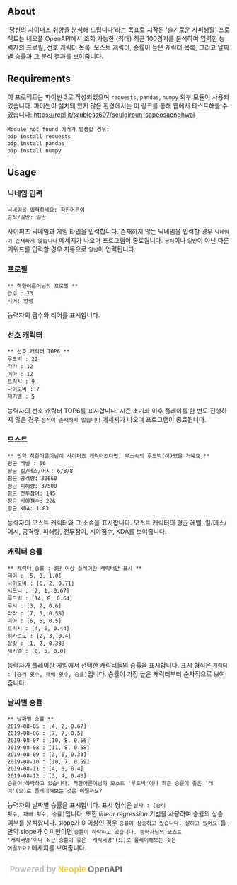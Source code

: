 ## About
'당신의 사이퍼즈 취향을 분석해 드립니다'라는 목표로 시작된 '슬기로운 사퍼생활' 프로젝트는 네오플 OpenAPI에서 조회 가능한 (최대) 최근 100경기를 분석하여 입력한 능력자의 프로필, 선호 캐릭터 목록, 모스트 캐릭터, 승률이 높은 캐릭터 목록, 그리고 날짜별 승률과 그 분석 결과를 보여줍니다.



## Requirements
이 프로젝트는 파이썬 3로 작성되었으며 <code>requests</code>, <code>pandas</code>, <code>numpy</code> 외부 모듈이 사용되었습니다. 파이썬이 설치돼 있지 않은 환경에서는 이 링크를 통해 웹에서 테스트해볼 수 있습니다: https://repl.it/@ubless607/seulgiroun-sapeosaenghwal
```
Module not found 에러가 발생할 경우: 
pip install requests
pip install pandas
pip install numpy
```
## Usage
### 닉네임 입력
```
닉네임을 입력하세요: 착한어른이
공식/일반: 일반
```
사이퍼즈 닉네임과 게임 타입을 입력합니다. 존재하지 않는 닉네임을 입력할 경우 <code>닉네임이 존재하지 않습니다</code> 메세지가 나오며 프로그램이 종료됩니다. <code>공식</code>이나 <code>일반</code>이 아닌 다른 키워드를 입력할 경우 자동으로 <code>일반</code>이 입력됩니다.
### 프로필
```
** 착한어른이님의 프로필 **
급수 : 73
티어: 언랭
```
능력자의 급수와 티어를 표시합니다.
### 선호 캐릭터
```
** 선호 캐릭터 TOP6 **
루드빅 : 22
타라 : 12
미아 : 12
트릭시 : 9
나이오비 : 7
제키엘 : 5
```
능력자의 선호 캐릭터 TOP6를 표시합니다. 시즌 초기화 이후 플레이를 한 번도 진행하지 않은 경우 <CODE>전적이 존재하지 않습니다</CODE> 메세지가 나오며 프로그램이 종료됩니다.
### 모스트
```
** 만약 착한어른이님이 사이퍼즈 캐릭터였다면, 무소속의 루드빅(이)였을 거예요 **
평균 레벨 : 56
평균 킬/데스/어시: 6/8/8
평균 공격량: 30660
평균 피해량: 37500
평균 전투참여: 145
평균 시야점수: 226
평균 KDA: 1.83
```
능력자의 모스트 캐릭터와 그 소속을 표시합니다. 모스트 캐릭터의 평균 레벨,  킬/데스/어시, 공격량, 피해량, 전투참여, 시야점수, KDA를 보여줍니다.
### 캐릭터 승률
```
** 캐릭터 승률 : 3판 이상 플레이한 캐릭터만 표시 **
테이 : [5, 0, 1.0]
나이오비 : [5, 2, 0.71]
시드니 : [2, 1, 0.67]
루드빅 : [14, 8, 0.64]
루시 : [3, 2, 0.6]
타라 : [7, 5, 0.58]
미아 : [6, 6, 0.5]
트릭시 : [4, 5, 0.44]
히카르도 : [2, 3, 0.4]
샬럿 : [1, 2, 0.33]
제키엘 : [0, 5, 0.0]
```
능력자가 플레이한 게임에서 선택한 캐릭터들의 승률을 표시합니다. 표시 형식은 <code>캐릭터 : [승리 횟수, 패배 횟수, 승률]</code>입니다. 승률이 가장 높은 캐릭터부터 순차적으로 보여줍니다.
### 날짜별 승률
```
** 날짜별 승률 **
2019-08-05 : [4, 2, 0.67]
2019-08-06 : [7, 7, 0.5]
2019-08-07 : [10, 8, 0.56]
2019-08-08 : [11, 8, 0.58]
2019-08-09 : [3, 6, 0.33]
2019-08-10 : [10, 7, 0.59]
2019-08-11 : [4, 6, 0.4]
2019-08-12 : [3, 4, 0.43]
승률이 하락하고 있습니다. 착한어른이님의 모스트 '루드빅'이나 최근 승률이 좋은 '테이'(으)로 플레이해보는 것은 어떨까요?
```
능력자의 날짜별 승률을 표시합니다. 표시 형식은 <CODE>날짜 : [승리 횟수, 패배 횟수, 승률]</CODE>입니다. 또한  *linear regression* 기법을 사용하여 승률의 상승 여부를 분석합니다. slope가 0 이상인 경우 <code>승률이 상승하고 있습니다. 잘하고 있어요!</code>를 , 만약 slope가 0 미만이면 <code>승률이 하락하고 있습니다. 능력자님의 모스트 '캐릭터명'이나 최근 승률이 좋은 '캐릭터명'(으)로 플레이해보는 것은 어떨까요?</code> 메세지를 보여줍니다.

![Neople OPENAPI](license.png)
